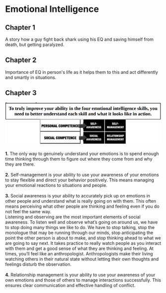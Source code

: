 # Emotional Intelligence 

## **Chapter 1**  
A story how a guy fight back shark using his EQ and saving himself from death, but getting paralyzed.

## **Chapter 2** 
Importance of EQ in person's life as it helps them to this and act differently and smartly in situations.

## **Chapter 3**  
<img src="EI-ss1.PNG"></img><br><br>
**1.** The only way to genuinely understand your emotions is to spend enough time thinking through them to figure out where they come from and why they are there.<br><br>
**2.** Self-management is your ability to use your awareness of your emotions to stay flexible and direct your behavior positively. This means managing your emotional reactions to situations and people.<br><br>
**3.** Social awareness is your ability to accurately pick up on emotions in other people and understand what is really going on with them. This often means perceiving what other people are thinking and feeling even if you do not feel the same way.<br>
Listening and observing are the most important elements of social awareness. To listen well and observe what’s going on around us, we have to stop doing many things we like to do. We have to stop talking, stop the monologue that may be running through our minds, stop anticipating the point the other person is about to make, and stop thinking ahead to what we are going to say next. It takes practice to really watch people as you interact with them and get a good sense of what they are thinking and feeling. At times, you’ll feel like an anthropologist. Anthropologists make their living watching others in their natural state without letting their own thoughts and feelings disturb the observation. <br><br>
**4.** Relationship management is your ability to use your awareness of your own emotions and those of others to manage interactions successfully. This ensures clear communication and effective handling of conflict.<br>
